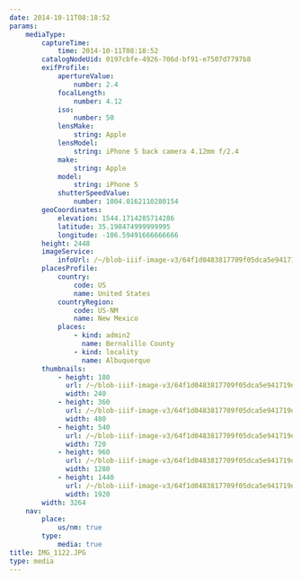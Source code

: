 ```yaml
---
date: 2014-10-11T08:18:52
params:
    mediaType:
        captureTime:
            time: 2014-10-11T08:18:52
        catalogNodeUid: 0197cbfe-4926-706d-bf91-e7507d7797b8
        exifProfile:
            apertureValue:
                number: 2.4
            focalLength:
                number: 4.12
            iso:
                number: 50
            lensMake:
                string: Apple
            lensModel:
                string: iPhone 5 back camera 4.12mm f/2.4
            make:
                string: Apple
            model:
                string: iPhone 5
            shutterSpeedValue:
                number: 1004.0162110280154
        geoCoordinates:
            elevation: 1544.1714285714286
            latitude: 35.198474999999995
            longitude: -106.59491666666666
        height: 2448
        imageService:
            infoUrl: /~/blob-iiif-image-v3/64f1d0483817709f05dca5e941719d814386caef3e2b76660c5eaf1e0ee9e673/info.json
        placesProfile:
            country:
                code: US
                name: United States
            countryRegion:
                code: US-NM
                name: New Mexico
            places:
                - kind: admin2
                  name: Bernalillo County
                - kind: locality
                  name: Albuquerque
        thumbnails:
            - height: 180
              url: /~/blob-iiif-image-v3/64f1d0483817709f05dca5e941719d814386caef3e2b76660c5eaf1e0ee9e673/full/240%2C180/0/default.jpg
              width: 240
            - height: 360
              url: /~/blob-iiif-image-v3/64f1d0483817709f05dca5e941719d814386caef3e2b76660c5eaf1e0ee9e673/full/480%2C360/0/default.jpg
              width: 480
            - height: 540
              url: /~/blob-iiif-image-v3/64f1d0483817709f05dca5e941719d814386caef3e2b76660c5eaf1e0ee9e673/full/720%2C540/0/default.jpg
              width: 720
            - height: 960
              url: /~/blob-iiif-image-v3/64f1d0483817709f05dca5e941719d814386caef3e2b76660c5eaf1e0ee9e673/full/1280%2C960/0/default.jpg
              width: 1280
            - height: 1440
              url: /~/blob-iiif-image-v3/64f1d0483817709f05dca5e941719d814386caef3e2b76660c5eaf1e0ee9e673/full/1920%2C1440/0/default.jpg
              width: 1920
        width: 3264
    nav:
        place:
            us/nm: true
        type:
            media: true
title: IMG_1122.JPG
type: media
---
```

